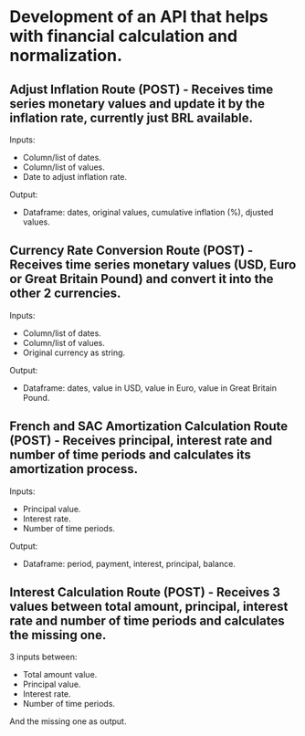 # Development of an API that helps with financial calculation and normalization.

## Adjust Inflation Route (POST) - Receives time series monetary values and update it by the inflation rate, currently just BRL available.

Inputs:
- Column/list of dates.
- Column/list of values.
- Date to adjust inflation rate.

Output:
- Dataframe: dates, original values, cumulative inflation (%), djusted values. 


## Currency Rate Conversion Route (POST) - Receives time series monetary values (USD, Euro or Great Britain Pound) and convert it into the other 2 currencies.

Inputs:
- Column/list of dates.
- Column/list of values.
- Original currency as string.

Output:
- Dataframe: dates, value in USD, value in Euro, value in Great Britain Pound.

## French and SAC Amortization Calculation Route (POST) - Receives principal, interest rate and number of time periods and calculates its amortization process.

Inputs:
- Principal value.
- Interest rate.
- Number of time periods.

Output:
- Dataframe: period, payment, interest, principal, balance.

## Interest Calculation Route (POST) - Receives 3 values between total amount, principal, interest rate and number of time periods and calculates the missing one.

3 inputs between:
- Total amount value.
- Principal value.
- Interest rate.
- Number of time periods.

And the missing one as output.
